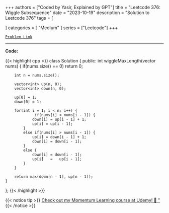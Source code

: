 
+++
authors = ["Coded by Yasir, Explained by GPT"]
title = "Leetcode 376: Wiggle Subsequence"
date = "2023-10-19"
description = "Solution to Leetcode 376"
tags = [
    
]
categories = [
    "Medium"
]
series = ["Leetcode"]
+++



[`Problem Link`](https://leetcode.com/problems/wiggle-subsequence/description/)

---

**Code:**

{{< highlight cpp >}}
class Solution {
public:
    int wiggleMaxLength(vector<int> nums) {
        if(nums.size() == 0) return 0;
        
        int n = nums.size();
        
        vector<int> up(n, 0);
        vector<int> down(n, 0);        
        
        up[0] = 1;
        down[0] = 1;
        
        for(int i = 1; i < n; i++) {
                 if(nums[i] < nums[i - 1]) {
                down[i] = up[i - 1] + 1;
                up[i] = up[i - 1];
            }
            else if(nums[i] > nums[i - 1]) {            
                up[i] = down[i - 1] + 1;
                down[i] = down[i - 1];                
            }
            else {
                down[i] = down[i - 1];
                up[i]   =   up[i - 1];                
            }
        }
        
        return max(down[n - 1], up[n - 1]);
    }
};
{{< /highlight >}}


{{< notice tip >}}
[Check out my Momentum Learning course at Udemy! 🚀 "](https://www.udemy.com/course/blind-75-the-data-structures-and-algorithms-essentials/)
{{< /notice >}}

